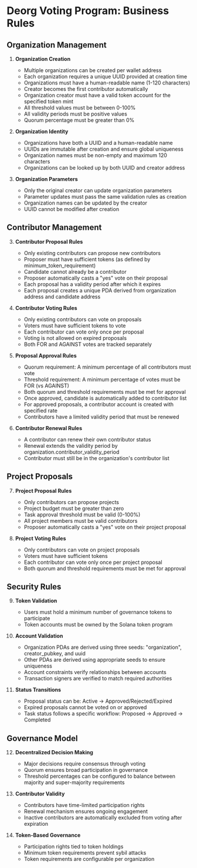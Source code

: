 # Deorg Voting Program: Business Rules

## Organization Management

1. **Organization Creation**

   - Multiple organizations can be created per wallet address
   - Each organization requires a unique UUID provided at creation time
   - Organizations must have a human-readable name (1-120 characters)
   - Creator becomes the first contributor automatically
   - Organization creator must have a valid token account for the specified token mint
   - All threshold values must be between 0-100%
   - All validity periods must be positive values
   - Quorum percentage must be greater than 0%

2. **Organization Identity**

   - Organizations have both a UUID and a human-readable name
   - UUIDs are immutable after creation and ensure global uniqueness
   - Organization names must be non-empty and maximum 120 characters
   - Organizations can be looked up by both UUID and creator address

3. **Organization Parameters**
   - Only the original creator can update organization parameters
   - Parameter updates must pass the same validation rules as creation
   - Organization names can be updated by the creator
   - UUID cannot be modified after creation

## Contributor Management

3. **Contributor Proposal Rules**

   - Only existing contributors can propose new contributors
   - Proposer must have sufficient tokens (as defined by minimum_token_requirement)
   - Candidate cannot already be a contributor
   - Proposer automatically casts a "yes" vote on their proposal
   - Each proposal has a validity period after which it expires
   - Each proposal creates a unique PDA derived from organization address and candidate address

4. **Contributor Voting Rules**

   - Only existing contributors can vote on proposals
   - Voters must have sufficient tokens to vote
   - Each contributor can vote only once per proposal
   - Voting is not allowed on expired proposals
   - Both FOR and AGAINST votes are tracked separately

5. **Proposal Approval Rules**

   - Quorum requirement: A minimum percentage of all contributors must vote
   - Threshold requirement: A minimum percentage of votes must be FOR (vs AGAINST)
   - Both quorum and threshold requirements must be met for approval
   - Once approved, candidate is automatically added to contributor list
   - For approved proposals, a contributor account is created with specified rate
   - Contributors have a limited validity period that must be renewed

6. **Contributor Renewal Rules**
   - A contributor can renew their own contributor status
   - Renewal extends the validity period by organization.contributor_validity_period
   - Contributor must still be in the organization's contributor list

## Project Proposals

7. **Project Proposal Rules**

   - Only contributors can propose projects
   - Project budget must be greater than zero
   - Task approval threshold must be valid (0-100%)
   - All project members must be valid contributors
   - Proposer automatically casts a "yes" vote on their project proposal

8. **Project Voting Rules**
   - Only contributors can vote on project proposals
   - Voters must have sufficient tokens
   - Each contributor can vote only once per project proposal
   - Both quorum and threshold requirements must be met for approval

## Security Rules

9. **Token Validation**

   - Users must hold a minimum number of governance tokens to participate
   - Token accounts must be owned by the Solana token program

10. **Account Validation**

    - Organization PDAs are derived using three seeds: "organization", creator_pubkey, and uuid
    - Other PDAs are derived using appropriate seeds to ensure uniqueness
    - Account constraints verify relationships between accounts
    - Transaction signers are verified to match required authorities

11. **Status Transitions**
    - Proposal status can be: Active → Approved/Rejected/Expired
    - Expired proposals cannot be voted on or approved
    - Task status follows a specific workflow: Proposed → Approved → Completed

## Governance Model

12. **Decentralized Decision Making**

    - Major decisions require consensus through voting
    - Quorum ensures broad participation in governance
    - Threshold percentages can be configured to balance between majority and super-majority requirements

13. **Contributor Validity**

    - Contributors have time-limited participation rights
    - Renewal mechanism ensures ongoing engagement
    - Inactive contributors are automatically excluded from voting after expiration

14. **Token-Based Governance**
    - Participation rights tied to token holdings
    - Minimum token requirements prevent sybil attacks
    - Token requirements are configurable per organization
